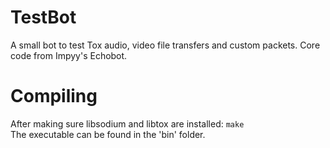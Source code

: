 # TestBot

A small bot to test Tox audio, video file transfers and custom packets. Core code from Impyy's Echobot.

# Compiling

After making sure libsodium and libtox are installed: ``make``   
The executable can be found in the 'bin' folder.
